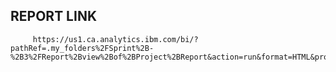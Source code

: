 ## REPORT LINK
         https://us1.ca.analytics.ibm.com/bi/?pathRef=.my_folders%2FSprint%2B-%2B3%2FReport%2Bview%2Bof%2BProject%2BReport&action=run&format=HTML&prompt=false
